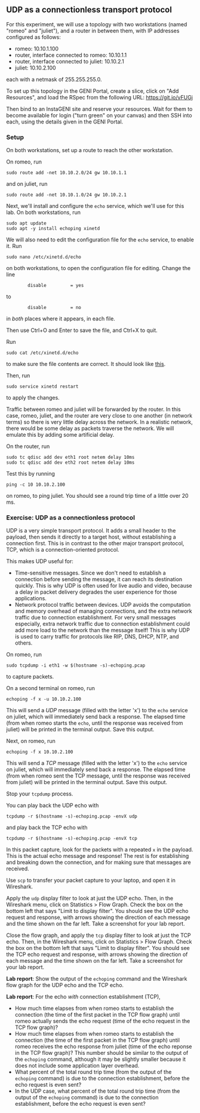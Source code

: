 ## UDP as a connectionless transport protocol

For this experiment, we will use a topology with two workstations (named "romeo" and "juliet"), and a router in between them, with IP addresses configured as follows:

* romeo: 10.10.1.100
* router, interface connected to romeo: 10.10.1.1
* router, interface connected to juliet: 10.10.2.1
* juliet: 10.10.2.100

each with a netmask of 255.255.255.0. 

To set up this topology in the GENI Portal, create a slice, click on "Add Resources", and load the RSpec from the following URL: https://git.io/vFUGj

Then bind to an InstaGENI site and reserve your resources. Wait for them to become available for login ("turn green" on your canvas) and then SSH into each, using the details given in the GENI Portal.


### Setup


On both workstations, set up a route to reach the other workstation. 

On romeo, run

```
sudo route add -net 10.10.2.0/24 gw 10.10.1.1
```

and on juliet, run


```
sudo route add -net 10.10.1.0/24 gw 10.10.2.1
```

Next, we'll install and configure the `echo` service, which we'll use for this lab. On both workstations, run

```
sudo apt update
sudo apt -y install echoping xinetd
```

We will also need to edit the configuration file for the `echo` service, to enable it. Run

```
sudo nano /etc/xinetd.d/echo
```

on both workstations, to open the configuration file for editing. Change the line

```
        disable         = yes
```

to 


```
        disable         = no 
```

in *both* places where it appears, in each file.

Then use Ctrl+O and Enter to save the file, and Ctrl+X to quit.

Run

```
sudo cat /etc/xinetd.d/echo
```

to make sure the file contents are correct. It should look like [this](https://github.com/ffund/tcp-ip-essentials/blob/master/lab5/echo).

Then, run

```
sudo service xinetd restart
```

to apply the changes.

Traffic between romeo and juliet will be forwarded by the router. In this case, romeo, juliet, and the router are very close to one another (in network terms) so there is very little delay across the network. In a realistic network, there would be some delay as packets traverse the network. We will emulate this by adding some artificial delay.

On the router, run

```
sudo tc qdisc add dev eth1 root netem delay 10ms
sudo tc qdisc add dev eth2 root netem delay 10ms
```

Test this by running

```
ping -c 10 10.10.2.100
```

on romeo, to ping juliet. You should see a round trip time of a little over 20 ms.


### Exercise: UDP as a connectionless protocol

UDP is a very simple transport protocol. It adds a small header to the payload, then sends it directly to a target host, without establishing a connection first. This is in contrast to the other major transport protocol, TCP, which is a connection-oriented protocol.

This makes UDP useful for:

* Time-sensitive messages. Since we don't need to establish a connection before sending the message, it can reach its destination quickly. This is why UDP is often used for live audio and video, because a delay in packet delivery degrades the user experience for those applications.
* Network protocol traffic between devices. UDP avoids the computation and memory overhead of managing connections, and the extra network traffic due to connection establishment. For very small messages especially, extra network traffic due to connection establishment could add more load to the network than the message itself! This is why UDP is used to carry traffic for protocols like RIP, DNS, DHCP, NTP, and others.


On romeo, run


```
sudo tcpdump -i eth1 -w $(hostname -s)-echoping.pcap
```

to capture packets. 

On a second terminal on romeo, run

```
echoping -f x -u 10.10.2.100
```

This will send a *UDP* message (filled with the letter 'x') to the `echo` service on juliet, which will immediately send back a response. The elapsed time (from when romeo starts the `echo`, until the response was received from juliet) will be printed in the terminal output. Save this output. 


Next, on romeo, run

```
echoping -f x 10.10.2.100
```

This will send a *TCP* message (filled with the letter 'x') to the `echo` service on juliet, which will immediately send back a response. The elapsed time (from when romeo sent the TCP message, until the response was received from juliet) will be printed in the terminal output. Save this output. 

Stop your `tcpdump` process.  


You can play back the UDP echo with

```
tcpdump -r $(hostname -s)-echoping.pcap -envX udp
```

and play back the TCP echo with

```
tcpdump -r $(hostname -s)-echoping.pcap -envX tcp
```

In this packet capture, look for the packets with a repeated `x` in the payload. This is the actual echo message and response! The rest is for establishing and breaking down the connection, and for making sure that messages are received. 

Use `scp` to transfer your packet capture to your laptop, and open it in Wireshark. 

Apply the `udp` display filter to look at just the UDP echo. Then, in the Wireshark menu, click on Statistics > Flow Graph. Check the box on the bottom left that says "Limit to display filter". You should see the UDP echo request and response, with arrows showing the direction of each message and the time shown on the far left. Take a screenshot for your lab report.

Close the flow graph, and apply the `tcp` display filter to look at just the TCP echo. Then, in the Wireshark menu, click on Statistics > Flow Graph. Check the box on the bottom left that says "Limit to display filter". You should see the TCP echo request and response, with arrows showing the direction of each message and the time shown on the far left. Take a screenshot for your lab report.

**Lab report**: Show the output of the `echoping` command and the Wireshark flow graph for the UDP echo and the TCP echo. 

**Lab report**: For the echo *with* connection establishment (TCP), 

* How much time elapses from when romeo starts to establish the connection (the time of the first packet in the TCP flow graph) until romeo actually sends the echo request (time of the echo request in the TCP flow graph)?
* How much time elapses from when romeo starts to establish the connection (the time of the first packet in the TCP flow graph) until romeo receives the echo response from juliet (time of the echo reponse in the TCP flow graph)?  This number should be similar to the output of the `echoping` command, although it may be slightly smaller because it does not include some application layer overhead.
* What percent of the total round trip time (from the output of the `echoping` command) is due to the connection establishment, before the echo request is even sent?
* In the UDP case, what percent of the total round trip time (from the output of the `echoping` command) is due to the connection establishment, before the echo request is even sent?
